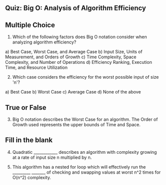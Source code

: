 ## Quiz: Big O: Analysis of Algorithm Efficiency

## Multiple Choice
1. Which of the following factors does Big O notation consider when analyzing algorithm efficiency?

a) Best Case, Worst Case, and Average Case
b) Input Size, Units of Measurement, and Orders of Growth
c) Time Complexity, Space Complexity, and Number of Operations
d) Efficiency Ranking, Execution Time, and Resource Utilization

2. Which case considers the efficiency for the worst possible input of size 'n'?

a) Best Case
b) Worst Case
c) Average Case
d) None of the above


## True or False 
3. Big O notation describes the Worst Case for an algorithm. The Order of Growth used represents the upper bounds of Time and Space.

## Fill in the blank
4. Quadratic ____________ describes an algorithm with complexity growing at a rate of input size n multiplied by n. 

5. This algorithm has a nested for loop which will effectively run the _________ _______ of checking and swapping values at worst n^2 times for O(n^2) complexity.

